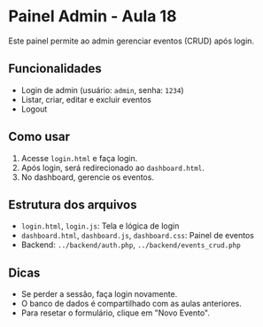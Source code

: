 # Painel Admin - Aula 18

Este painel permite ao admin gerenciar eventos (CRUD) após login.

## Funcionalidades
- Login de admin (usuário: `admin`, senha: `1234`)
- Listar, criar, editar e excluir eventos
- Logout

## Como usar
1. Acesse `login.html` e faça login.
2. Após login, será redirecionado ao `dashboard.html`.
3. No dashboard, gerencie os eventos.

## Estrutura dos arquivos
- `login.html`, `login.js`: Tela e lógica de login
- `dashboard.html`, `dashboard.js`, `dashboard.css`: Painel de eventos
- Backend: `../backend/auth.php`, `../backend/events_crud.php`

## Dicas
- Se perder a sessão, faça login novamente.
- O banco de dados é compartilhado com as aulas anteriores.
- Para resetar o formulário, clique em "Novo Evento".
